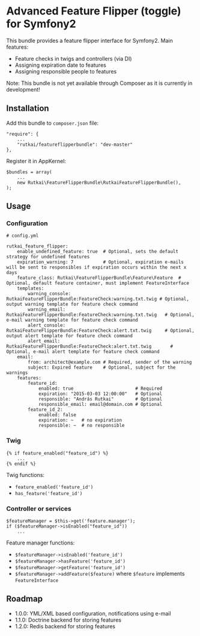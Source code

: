 Advanced Feature Flipper (toggle) for Symfony2
==============================================

This bundle provides a feature flipper interface for Symfony2. Main features:

- Feature checks in twigs and controllers (via DI)
- Assigning expiration date to features
- Assigning responsible people to features

Note: This bundle is not yet available through Composer as it is currently in development!

Installation
------------

Add this bundle to `composer.json` file:

    "require": {
        ...
        "rutkai/featureflipperbundle": "dev-master"
    },

Register it in AppKernel:

    $bundles = array(
        ...
        new Rutkai\FeatureFlipperBundle\RutkaiFeatureFlipperBundle(),
    );

Usage
-----

### Configuration

    # config.yml
    
    rutkai_feature_flipper:
        enable_undefined_feature: true  # Optional, sets the default strategy for undefined features
        expiration_warning: 7           # Optional, expiration e-mails will be sent to responsibles if expiration occurs within the next x days
        feature_class: Rutkai\FeatureFlipperBundle\Feature\Feature  # Optional, default feature container, must implement FeatureInterface
        templates:
            warning_console: RutkaiFeatureFlipperBundle:FeatureCheck:warning.txt.twig # Optional, output warning template for feature check command
            warning_email: RutkaiFeatureFlipperBundle:FeatureCheck:warning.txt.twig   # Optional, e-mail warning template for feature check command
            alert_console: RutkaiFeatureFlipperBundle:FeatureCheck:alert.txt.twig     # Optional, output alert template for feature check command
            alert_email: RutkaiFeatureFlipperBundle:FeatureCheck:alert.txt.twig       # Optional, e-mail alert template for feature check command
        email:
            from: architect@example.com # Required, sender of the warning
            subject: Expired feature    # Optional, subject for the warnings
        features:
            feature_id:
                enabled: true                       # Required
                expiration: "2015-03-03 12:00:00"   # Optional
                responsible: "András Rutkai"        # Optional
                responsible_email: email@domain.com # Optional
            feature_id_2:
                enabled: false
                expiration: ~   # no expiration
                responsible: ~  # no responsible

### Twig

    {% if feature_enabled("feature_id") %}
        ...
    {% endif %}

Twig functions:

* `feature_enabled('feature_id')`
* `has_feature('feature_id')`
    
### Controller or services

    $featureManager = $this->get('feature.manager');
    if ($featureManager->isEnabled("feature_id"))
        ...

Feature manager functions:

* `$featureManager->isEnabled('feature_id')`
* `$featureManager->hasFeature('feature_id')`
* `$featureManager->getFeature('feature_id')`
* `$featureManager->addFeature($feature)` where `$feature` implements `FeatureInterface` 

Roadmap
-------

* 1.0.0: YML/XML based configuration, notifications using e-mail
* 1.1.0: Doctrine backend for storing features
* 1.2.0: Redis backend for storing features